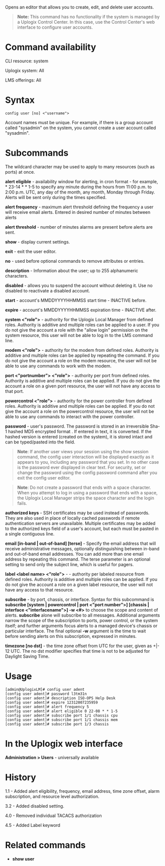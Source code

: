 <!-- 5.4 -->

Opens an editor that allows you to create, edit, and delete user accounts. 

> **Note:** This command has no functionality if the system is managed by a Uplogix Control Center. In this case, use the Control Center's web interface to configure user accounts. 

# Command availability 

CLI resource: system

Uplogix system: All

LMS offerings: All

# Syntax 

```
config user [no] <"username">
```

Account names must be unique. For example, if there is a group account called "sysadmin" on the system, you cannot create a user account called "sysadmin".

# Subcommands 


The wildcard character may be used to apply to many resources (such as ports) at once.

**alert eligible** - availability window for alerting, in cron format - for example, &#42; 23-14 &#42; &#42; 1-5 to specify any minute during the hours from 11:00 p.m. to 2:00 p.m. UTC, any day of the month, any month, Monday through Friday. Alerts will be sent only during the times specified. 

**alert frequency** - maximum alert threshold defining the frequency a user will receive email alerts. Entered in desired number of minutes between alerts

**alert threshold** - number of minutes alarms are present  before alerts are sent.

**show** - display current settings.

**exit** - exit the user editor.

**no** - used before optional commands to remove attributes or entries.

**description** - Information about the user; up to 255 alphanumeric characters.

**disabled** - allows you to suspend the account without deleting it. Use no disabled to reactivate a disabled account.

**start** - account's MMDDYYYYHHMMSS start time - INACTIVE before.

**expire** - account's MMDDYYYYHHMMSS expiration time - INACTIVE after.

**system <"role">** - authority for the Uplogix Local Manager from defined roles. Authority is additive and multiple roles can be applied to a user. If you do not give the account a role with the "allow login" permission on the system resource, this user will not be able to log in to the LMS command line.

**modem <"role">** - authority for the modem from defined roles. Authority is additive and multiple roles can be applied by repeating the command. If you do not give the account a role on the modem resource, the user will not be able to use any commands to work with the modem.

**port <"portnumber"> <"role">** - authority per port from defined roles. Authority is additive and multiple roles can be applied. If you do not give the account a role on a given port resource, the user will not have any access to that port.

**powercontrol <"role">** - authority for the power controller from defined roles. Authority is additive and multiple roles can be applied. If you do not give the account a role on the powercontrol resource, the user will not be able to use any commands to interact with the power controller.

**password** - user's password. The password is stored in an irreversible Sha-1 hashed MD5 encrypted  format . If entered in text, it is converted. If the hashed version is entered (created on the system), it is stored intact and can be typed/pasted into the field.

> **Note**: If another user views your session using the show session command, the config user interaction will be displayed exactly as it appears to you, including any password that you set. In no other case is the password ever displayed in clear text. For security, set or change the password using the config password command after you exit the config user editor. 

> **Note**: Do not create a password that ends with a space character. When you attempt to log in using a password that ends with a space, the Uplogix Local Manager strips the space character and the login fails.

**authorized keys** - SSH certificates may be used instead of passwords. They are also used in place of locally cached passwords if remote authentication  servers are unavailable. Multiple certificates may be added to the authorized keys field of a user's account, but each must be pasted in a single contiguous line.

**email [in-band | out-of-band] [terse]** - Specify the email address that will receive administrative messages, optionally distinguishing between in-band and out-of-band email addresses. You can add more than one email address by repeating this command. The terse parameter is an optional setting to send only the subject line, which is useful for pagers.

**label &lt;label name&gt; <"role">** - - authority per labeled resource from defined roles. Authority is additive and multiple roles can be applied. If you do not give the account a role on a given label resource, the user will not have any access to that resource.

**subscribe** -  by port, chassis, or interface. Syntax for this subcommand is **subscribe [system | powercontrol | port <"port number">]  [chassis | interface <"interfacename">] -w <#>**  to choose the scope and content of alerts. **subscribe** alone will subscribe to all messages. Additional arguments narrow the scope of the subscription to ports, power control, or the system itself; and further arguments focus alerts to a managed device's chassis or particular interface. The final optional **-w** argument is the time to wait before sending alerts on this subscription, expressed in minutes.

**timezone [no dst]** - the time zone offset from UTC for the user, given as +|- 12 UTC. The no dst modifier specifies that time is not to be adjusted for Daylight Saving Time.

# Usage

```
[admin@UplogixLM]# config user adent
[config user adent]# password l3tm31n
[config user adent]# description ISO-OPS Help Desk
[config user adent]# expire 12312007235959
[config user adent]# alert frequency 5
[config user adent]# alert eligible 0 22-08 * * 1-5
[config user adent]# subscribe port 1/1 chassis cpu
[config user adent]# subscribe port 1/1 chassis mem
[config user adent]# subscribe port 1/3 chassis
```

# In the Uplogix web interface

**Administration > Users** - universally available

# History 

1.1 - Added alert eligibility, frequency, email address, time zone offset, alarm subscription, and resource level authorization.

3.2 - Added disabled setting.

4.0 - Removed individual TACACS authorization 

4.5 - Added Label keyword

# Related commands 

- **show user**
